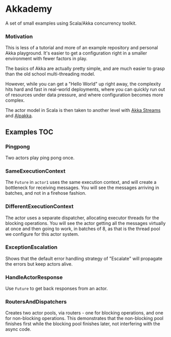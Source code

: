 # Akkademy
A set of small examples using Scala/Akka concurrency toolkit.

### Motivation
This is less of a tutorial and more of an example repository and personal Akka playground.
It's easier to get a configuration right in a smaller environment with fewer factors in play.

The basics of Akka are actually pretty simple, and are much easier to grasp than the 
old school multi-threading model. 

However, while you can get a "Hello World" up right away, the complexity hits hard and fast in 
real-world deployments, where you can quickly run out of resources under data pressure, 
and where configuration becomes more complex.

The actor model in Scala is then taken to another level with [Akka Streams](https://doc.akka.io/docs/akka/2.5/stream/index.html) 
and [Alpakka](https://developer.lightbend.com/docs/alpakka/current/).

## Examples TOC

### Pingpong
Two actors play ping pong once.

### SameExecutionContext
The `Future` in `actor1` uses the same execution context, and will create a bottleneck for 
receiving messages. You will see the messages arriving in batches, and not in a firehose fashion.

### DifferentExecutionContext
The actor uses a separate dispatcher, allocating executor threads for the blocking operations.
You will see the actor getting all the messages virtually at once and then going to work,
in batches of 8, as that is the thread pool we configure for this actor system.

### ExceptionEscalation
Shows that the default error handling strategy of "Escalate" will propagate the errors but keep
actors alive.

### HandleActorResponse
Use `Future` to get back responses from an actor.

### RoutersAndDispatchers
Creates two actor pools, via routers - one for blocking operations, and one for non-blocking
operations. This demonstrates that the non-blocking pool finishes first while the blocking
pool finishes later, not interfering with the async code.